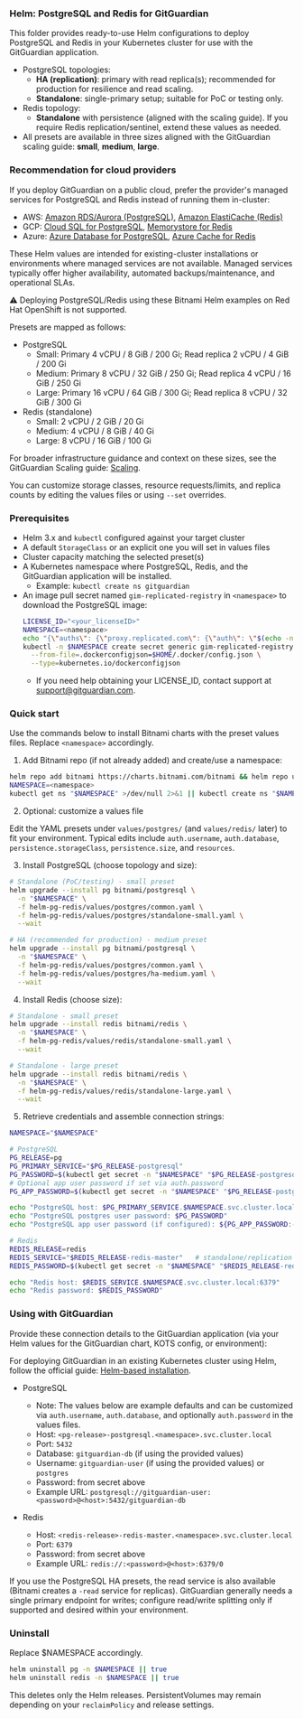 ### Helm: PostgreSQL and Redis for GitGuardian

This folder provides ready-to-use Helm configurations to deploy PostgreSQL and Redis in your Kubernetes cluster for use with the GitGuardian application.

- PostgreSQL topologies:
  - **HA (replication)**: primary with read replica(s); recommended for production for resilience and read scaling.
  - **Standalone**: single-primary setup; suitable for PoC or testing only.
- Redis topology:
  - **Standalone** with persistence (aligned with the scaling guide). If you require Redis replication/sentinel, extend these values as needed.
- All presets are available in three sizes aligned with the GitGuardian scaling guide: **small**, **medium**, **large**.

### Recommendation for cloud providers

If you deploy GitGuardian on a public cloud, prefer the provider's managed services for PostgreSQL and Redis instead of running them in-cluster:

- AWS: [Amazon RDS/Aurora (PostgreSQL)](https://docs.gitguardian.com/self-hosting/installation/databases/postgres-rds), [Amazon ElastiCache (Redis)](https://docs.gitguardian.com/self-hosting/installation/databases/redis-elasticache)
- GCP: [Cloud SQL for PostgreSQL](https://docs.gitguardian.com/self-hosting/installation/databases/postgres-cloudsql), [Memorystore for Redis](https://docs.gitguardian.com/self-hosting/installation/databases/redis-memorystore)
- Azure: [Azure Database for PostgreSQL](https://docs.gitguardian.com/self-hosting/installation/databases/postgres-azure), [Azure Cache for Redis](https://docs.gitguardian.com/self-hosting/installation/databases/redis-azure-cache)

These Helm values are intended for existing-cluster installations or environments where managed services are not available. Managed services typically offer higher availability, automated backups/maintenance, and operational SLAs.

⚠️ Deploying PostgreSQL/Redis using these Bitnami Helm examples on Red Hat OpenShift is not supported.

Presets are mapped as follows:

- PostgreSQL
  - Small: Primary 4 vCPU / 8 GiB / 200 Gi; Read replica 2 vCPU / 4 GiB / 200 Gi
  - Medium: Primary 8 vCPU / 32 GiB / 250 Gi; Read replica 4 vCPU / 16 GiB / 250 Gi
  - Large: Primary 16 vCPU / 64 GiB / 300 Gi; Read replica 8 vCPU / 32 GiB / 300 Gi
- Redis (standalone)
  - Small: 2 vCPU / 2 GiB / 20 Gi
  - Medium: 4 vCPU / 8 GiB / 40 Gi
  - Large: 8 vCPU / 16 GiB / 100 Gi

For broader infrastructure guidance and context on these sizes, see the GitGuardian Scaling guide: [Scaling](https://docs.gitguardian.com/self-hosting/management/infrastructure-management/scaling).

You can customize storage classes, resource requests/limits, and replica counts by editing the values files or using `--set` overrides.

### Prerequisites

- Helm 3.x and `kubectl` configured against your target cluster
- A default `StorageClass` or an explicit one you will set in values files
- Cluster capacity matching the selected preset(s)
- A Kubernetes namespace where PostgreSQL, Redis, and the GitGuardian application will be installed.
  - Example: `kubectl create ns gitguardian`
- An image pull secret named `gim-replicated-registry` in `<namespace>` to download the PostgreSQL image:
  ```bash
  LICENSE_ID="<your_licenseID>"
  NAMESPACE=<namespace>
  echo "{\"auths\": {\"proxy.replicated.com\": {\"auth\": \"$(echo -n \"${LICENSE_ID}:${LICENSE_ID}\" | base64)\"}, \"registry.replicated.com\": {\"auth\": \"$(echo -n \"${LICENSE_ID}:${LICENSE_ID}\" | base64)\"}}}" > ~/.docker/config.json
  kubectl -n $NAMESPACE create secret generic gim-replicated-registry \
    --from-file=.dockerconfigjson=$HOME/.docker/config.json \
    --type=kubernetes.io/dockerconfigjson
  ```
  - If you need help obtaining your LICENSE_ID, contact support at support@gitguardian.com.

### Quick start

Use the commands below to install Bitnami charts with the preset values files. Replace `<namespace>` accordingly.

1) Add Bitnami repo (if not already added) and create/use a namespace:

```bash
helm repo add bitnami https://charts.bitnami.com/bitnami && helm repo update
NAMESPACE=<namespace>
kubectl get ns "$NAMESPACE" >/dev/null 2>&1 || kubectl create ns "$NAMESPACE"
```

2) Optional: customize a values file

Edit the YAML presets under `values/postgres/` (and `values/redis/` later) to fit your environment. Typical edits include `auth.username`, `auth.database`, `persistence.storageClass`, `persistence.size`, and `resources`.

3) Install PostgreSQL (choose topology and size):

```bash
# Standalone (PoC/testing) - small preset
helm upgrade --install pg bitnami/postgresql \
  -n "$NAMESPACE" \
  -f helm-pg-redis/values/postgres/common.yaml \
  -f helm-pg-redis/values/postgres/standalone-small.yaml \
  --wait

# HA (recommended for production) - medium preset
helm upgrade --install pg bitnami/postgresql \
  -n "$NAMESPACE" \
  -f helm-pg-redis/values/postgres/common.yaml \
  -f helm-pg-redis/values/postgres/ha-medium.yaml \
  --wait
```

4) Install Redis (choose size):

```bash
# Standalone - small preset
helm upgrade --install redis bitnami/redis \
  -n "$NAMESPACE" \
  -f helm-pg-redis/values/redis/standalone-small.yaml \
  --wait

# Standalone - large preset
helm upgrade --install redis bitnami/redis \
  -n "$NAMESPACE" \
  -f helm-pg-redis/values/redis/standalone-large.yaml \
  --wait
```

5) Retrieve credentials and assemble connection strings:

```bash
NAMESPACE="$NAMESPACE"

# PostgreSQL
PG_RELEASE=pg
PG_PRIMARY_SERVICE="$PG_RELEASE-postgresql"
PG_PASSWORD=$(kubectl get secret -n "$NAMESPACE" "$PG_RELEASE-postgresql" -o jsonpath='{.data.postgres-password}' | base64 -d)
# Optional app user password if set via auth.password
PG_APP_PASSWORD=$(kubectl get secret -n "$NAMESPACE" "$PG_RELEASE-postgresql" -o jsonpath='{.data.password}' 2>/dev/null | base64 -d || true)

echo "PostgreSQL host: $PG_PRIMARY_SERVICE.$NAMESPACE.svc.cluster.local:5432"
echo "PostgreSQL postgres user password: $PG_PASSWORD"
echo "PostgreSQL app user password (if configured): ${PG_APP_PASSWORD:-<not-set>}"

# Redis
REDIS_RELEASE=redis
REDIS_SERVICE="$REDIS_RELEASE-redis-master"   # standalone/replication master service
REDIS_PASSWORD=$(kubectl get secret -n "$NAMESPACE" "$REDIS_RELEASE-redis" -o jsonpath='{.data.redis-password}' | base64 -d)

echo "Redis host: $REDIS_SERVICE.$NAMESPACE.svc.cluster.local:6379"
echo "Redis password: $REDIS_PASSWORD"
```

### Using with GitGuardian

Provide these connection details to the GitGuardian application (via your Helm values for the GitGuardian chart, KOTS config, or environment):

For deploying GitGuardian in an existing Kubernetes cluster using Helm, follow the official guide: [Helm-based installation](https://docs.gitguardian.com/self-hosting/installation/installation-existing-helm).

- PostgreSQL
  - Note: The values below are example defaults and can be customized via `auth.username`, `auth.database`, and optionally `auth.password` in the values files.
  - Host: `<pg-release>-postgresql.<namespace>.svc.cluster.local`
  - Port: `5432`
  - Database: `gitguardian-db` (if using the provided values)
  - Username: `gitguardian-user` (if using the provided values) or `postgres`
  - Password: from secret above
  - Example URL: `postgresql://gitguardian-user:<password>@<host>:5432/gitguardian-db`

- Redis
  - Host: `<redis-release>-redis-master.<namespace>.svc.cluster.local`
  - Port: `6379`
  - Password: from secret above
  - Example URL: `redis://:<password>@<host>:6379/0`

If you use the PostgreSQL HA presets, the read service is also available (Bitnami creates a `-read` service for replicas). GitGuardian generally needs a single primary endpoint for writes; configure read/write splitting only if supported and desired within your environment.

### Uninstall

Replace $NAMESPACE accordingly.

```bash
helm uninstall pg -n $NAMESPACE || true
helm uninstall redis -n $NAMESPACE || true
```

This deletes only the Helm releases. PersistentVolumes may remain depending on your `reclaimPolicy` and release settings.
